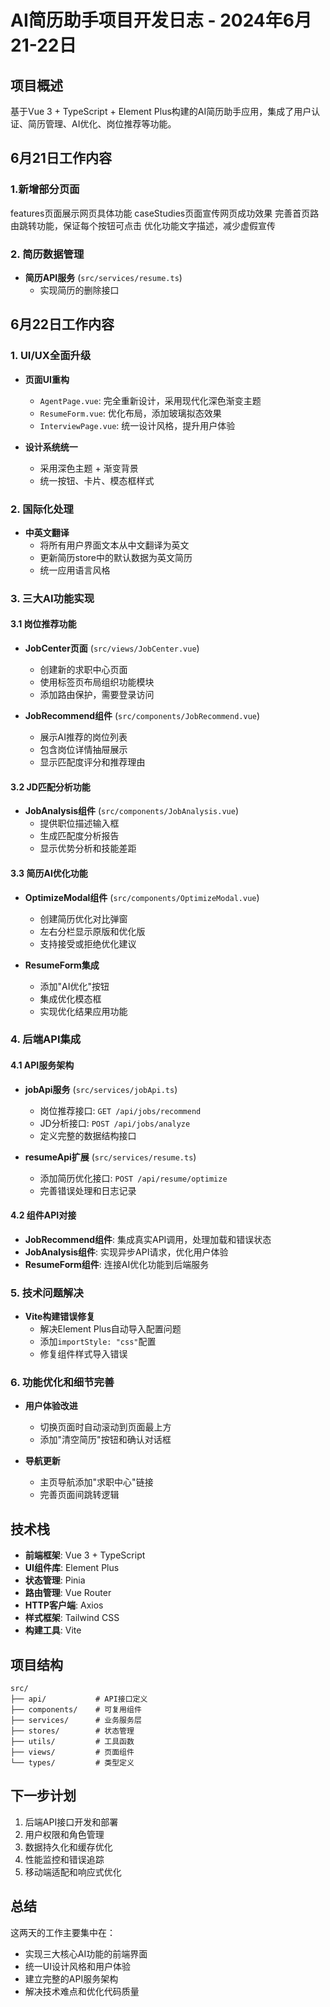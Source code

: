 # AI简历助手项目开发日志 - 2024年6月21-22日

## 项目概述
基于Vue 3 + TypeScript + Element Plus构建的AI简历助手应用，集成了用户认证、简历管理、AI优化、岗位推荐等功能。

## 6月21日工作内容
### 1.新增部分页面
features页面展示网页具体功能
caseStudies页面宣传网页成功效果
完善首页路由跳转功能，保证每个按钮可点击
优化功能文字描述，减少虚假宣传

### 2. 简历数据管理
- **简历API服务** (`src/services/resume.ts`)
  - 实现简历的删除接口


## 6月22日工作内容

### 1. UI/UX全面升级
- **页面UI重构**
  - `AgentPage.vue`: 完全重新设计，采用现代化深色渐变主题
  - `ResumeForm.vue`: 优化布局，添加玻璃拟态效果
  - `InterviewPage.vue`: 统一设计风格，提升用户体验

- **设计系统统一**
  - 采用深色主题 + 渐变背景
  - 统一按钮、卡片、模态框样式

### 2. 国际化处理
- **中英文翻译**
  - 将所有用户界面文本从中文翻译为英文
  - 更新简历store中的默认数据为英文简历
  - 统一应用语言风格

### 3. 三大AI功能实现

#### 3.1 岗位推荐功能
- **JobCenter页面** (`src/views/JobCenter.vue`)
  - 创建新的求职中心页面
  - 使用标签页布局组织功能模块
  - 添加路由保护，需要登录访问

- **JobRecommend组件** (`src/components/JobRecommend.vue`)
  - 展示AI推荐的岗位列表
  - 包含岗位详情抽屉展示
  - 显示匹配度评分和推荐理由

#### 3.2 JD匹配分析功能
- **JobAnalysis组件** (`src/components/JobAnalysis.vue`)
  - 提供职位描述输入框
  - 生成匹配度分析报告
  - 显示优势分析和技能差距

#### 3.3 简历AI优化功能
- **OptimizeModal组件** (`src/components/OptimizeModal.vue`)
  - 创建简历优化对比弹窗
  - 左右分栏显示原版和优化版
  - 支持接受或拒绝优化建议

- **ResumeForm集成**
  - 添加"AI优化"按钮
  - 集成优化模态框
  - 实现优化结果应用功能

### 4. 后端API集成

#### 4.1 API服务架构
- **jobApi服务** (`src/services/jobApi.ts`)
  - 岗位推荐接口: `GET /api/jobs/recommend`
  - JD分析接口: `POST /api/jobs/analyze`
  - 定义完整的数据结构接口

- **resumeApi扩展** (`src/services/resume.ts`)
  - 添加简历优化接口: `POST /api/resume/optimize`
  - 完善错误处理和日志记录

#### 4.2 组件API对接
- **JobRecommend组件**: 集成真实API调用，处理加载和错误状态
- **JobAnalysis组件**: 实现异步API请求，优化用户体验
- **ResumeForm组件**: 连接AI优化功能到后端服务

### 5. 技术问题解决
- **Vite构建错误修复**
  - 解决Element Plus自动导入配置问题
  - 添加`importStyle: "css"`配置
  - 修复组件样式导入错误

### 6. 功能优化和细节完善
- **用户体验改进**
  - 切换页面时自动滚动到页面最上方
  - 添加"清空简历"按钮和确认对话框

- **导航更新**
  - 主页导航添加"求职中心"链接
  - 完善页面间跳转逻辑

## 技术栈
- **前端框架**: Vue 3 + TypeScript
- **UI组件库**: Element Plus
- **状态管理**: Pinia
- **路由管理**: Vue Router
- **HTTP客户端**: Axios
- **样式框架**: Tailwind CSS
- **构建工具**: Vite

## 项目结构
```
src/
├── api/           # API接口定义
├── components/    # 可复用组件
├── services/      # 业务服务层
├── stores/        # 状态管理
├── utils/         # 工具函数
├── views/         # 页面组件
└── types/         # 类型定义
```

## 下一步计划
1. 后端API接口开发和部署
2. 用户权限和角色管理
3. 数据持久化和缓存优化
4. 性能监控和错误追踪
5. 移动端适配和响应式优化

## 总结
这两天的工作主要集中在：
- 实现三大核心AI功能的前端界面
- 统一UI设计风格和用户体验
- 建立完整的API服务架构
- 解决技术难点和优化代码质量

